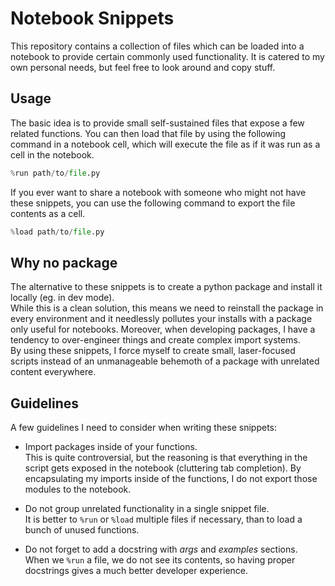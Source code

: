 # Notebook Snippets
This repository contains a collection of files which can be loaded into a notebook to provide certain commonly used functionality.
It is catered to my own personal needs, but feel free to look around and copy stuff.


## Usage
The basic idea is to provide small self-sustained files that expose a few related functions.
You can then load that file by using the following command in a notebook cell, which will execute the file as if it was run as a cell in the notebook.

```python
%run path/to/file.py
```

If you ever want to share a notebook with someone who might not have these snippets, you can use the following command to export the file contents as a cell.

```python
%load path/to/file.py
```


## Why no package
The alternative to these snippets is to create a python package and install it locally (eg. in dev mode).  
While this is a clean solution, this means we need to reinstall the package in every environment and it needlessly pollutes your installs with a package only useful for notebooks.
Moreover, when developing packages, I have a tendency to over-engineer things and create complex import systems.  
By using these snippets, I force myself to create small, laser-focused scripts instead of an unmanageable behemoth of a package with unrelated content everywhere.


## Guidelines
A few guidelines I need to consider when writing these snippets:

- Import packages inside of your functions.  
  This is quite controversial, but the reasoning is that everything in the script gets exposed in the notebook (cluttering tab completion).
  By encapsulating my imports inside of the functions, I do not export those modules to the notebook.

- Do not group unrelated functionality in a single snippet file.  
  It is better to `%run` or `%load` multiple files if necessary, than to load a bunch of unused functions.

- Do not forget to add a docstring with *args* and *examples* sections.  
  When we `%run` a file, we do not see its contents, so having proper docstrings gives a much better developer experience.
